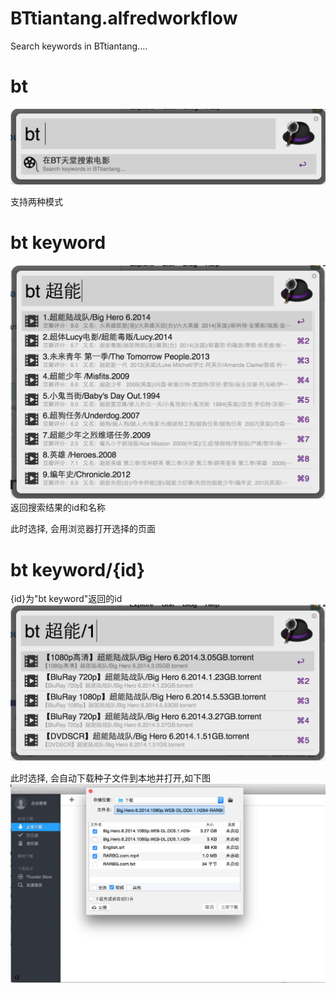 # BTtiantang.alfredworkflow
Search keywords in BTtiantang....

# bt
![Alt text](img/use.png)

支持两种模式
# bt keyword
![Alt text](img/id.png)
返回搜索结果的id和名称

此时选择, 会用浏览器打开选择的页面


# bt keyword/{id}
{id}为"bt keyword"返回的id
![Alt text](img/link.png)


此时选择, 会自动下载种子文件到本地并打开,如下图
![Alt text](img/download.png)